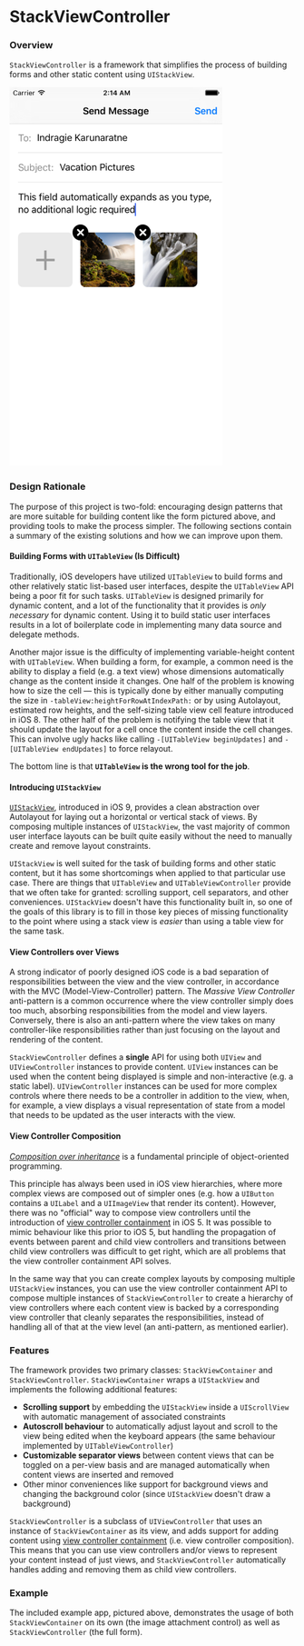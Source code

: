 # StackViewController

### Overview

`StackViewController` is a framework that simplifies the process of building forms and other static content using `UIStackView`.

<img src="screenshot.png" width="375" height="667" alt="StackViewController Example App" />

### Design Rationale

The purpose of this project is two-fold: encouraging design patterns that are more suitable for building content like the form pictured above, and providing tools to make the process simpler. The following sections contain a summary of the existing solutions and how we can improve upon them.

#### Building Forms with `UITableView` (Is Difficult)

Traditionally, iOS developers have utilized `UITableView` to build forms and other relatively static list-based user interfaces, despite the `UITableView` API being a poor fit for such tasks. `UITableView` is designed primarily for dynamic content, and a lot of the functionality that it provides is *only necessary* for dynamic content. Using it to build static user interfaces results in a lot of boilerplate code in implementing many data source and delegate methods.

Another major issue is the difficulty of implementing variable-height content with `UITableView`. When building a form, for example, a common need is the ability to display a field (e.g. a text view) whose dimensions automatically change as the content inside it changes. One half of the problem is knowing how to size the cell — this is typically done by either manually computing the size in `-tableView:heightForRowAtIndexPath:` or by using Autolayout, estimated row heights, and the self-sizing table view cell feature introduced in iOS 8. The other half of the problem is notifying the table view that it should update the layout for a cell once the content inside the cell changes. This can involve ugly hacks like calling `-[UITableView beginUpdates]` and `-[UITableView endUpdates]` to force relayout.

The bottom line is that **`UITableView` is the wrong tool for the job**.

#### Introducing `UIStackView`

[`UIStackView`](https://developer.apple.com/library/ios/documentation/UIKit/Reference/UIStackView_Class_Reference/), introduced in iOS 9, provides a clean abstraction over Autolayout for laying out a horizontal or vertical stack of views. By composing multiple instances of `UIStackView`, the vast majority of common user interface layouts can be built quite easily without the need to manually create and remove layout constraints.

`UIStackView` is well suited for the task of building forms and other static content, but it has some shortcomings when applied to that particular use case. There are things that `UITableView` and `UITableViewController` provide that we often take for granted: scrolling support, cell separators, and other conveniences. `UIStackView` doesn't have this functionality built in, so one of the goals of this library is to fill in those key pieces of missing functionality to the point where using a stack view is *easier* than using a table view for the same task.

#### View Controllers over Views

A strong indicator of poorly designed iOS code is a bad separation of responsibilities between the view and the view controller, in accordance with the MVC (Model-View-Controller) pattern. The *Massive View Controller* anti-pattern is a common occurrence where the view controller simply does too much, absorbing responsibilities from the model and view layers. Conversely, there is also an anti-pattern where the view takes on many controller-like responsibilities rather than just focusing on the layout and rendering of the content.

`StackViewController` defines a **single** API for using both `UIView` and `UIViewController` instances to provide content. `UIView` instances can be used when the content being displayed is simple and non-interactive (e.g. a static label). `UIViewController` instances can be used for more complex controls where there needs to be a controller in addition to the view, when, for example, a view displays a visual representation of state from a model that needs to be updated as the user interacts with the view.

#### View Controller Composition

[*Composition over inheritance*](https://en.wikipedia.org/wiki/Composition_over_inheritance) is a fundamental principle of object-oriented programming. 

This principle has always been used in iOS view hierarchies, where more complex views are composed out of simpler ones (e.g. how a `UIButton` contains a `UILabel` and a `UIImageView` that render its content). However, there was no "official" way to compose view controllers until the introduction of [view controller containment](https://developer.apple.com/library/ios/featuredarticles/ViewControllerPGforiPhoneOS/ImplementingaContainerViewController.html) in iOS 5. It was possible to mimic behaviour like this prior to iOS 5, but handling the propagation of events between parent and child view controllers and transitions between child view controllers was difficult to get right, which are all problems that the view controller containment API solves.

In the same way that you can create complex layouts by composing multiple `UIStackView` instances, you can use the view controller containment API to compose multiple instances of `StackViewController` to create a hierarchy of view controllers where each content view is backed by a corresponding view controller that cleanly separates the responsibilities, instead of handling all of that at the view level (an anti-pattern, as mentioned earlier).

### Features

The framework provides two primary classes: `StackViewContainer` and `StackViewController`. `StackViewContainer` wraps a `UIStackView` and implements the following additional features:

* **Scrolling support** by embedding the `UIStackView` inside a `UIScrollView` with automatic management of associated constraints
* **Autoscroll behaviour** to automatically adjust layout and scroll to the view being edited when the keyboard appears (the same behaviour implemented by `UITableViewController`)
* **Customizable separator views** between content views that can be toggled on a per-view basis and are managed automatically when content views are inserted and removed
* Other minor conveniences like support for background views and changing the background color (since `UIStackView` doesn't draw a background)

`StackViewController` is a subclass of `UIViewController` that uses an instance of `StackViewContainer` as its view, and adds support for adding content using [view controller containment](https://developer.apple.com/library/ios/featuredarticles/ViewControllerPGforiPhoneOS/ImplementingaContainerViewController.html) (i.e. view controller composition). This means that you can use view controllers and/or views to represent your content instead of just views, and `StackViewController` automatically handles adding and removing them as child view controllers.

### Example

The included example app, pictured above, demonstrates the usage of both `StackViewContainer` on its own (the image attachment control) as well as `StackViewController` (the full form).


